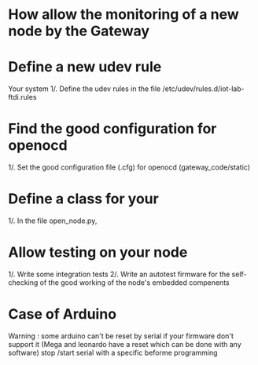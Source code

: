 How allow the monitoring of a new node by the Gateway
=====================================================

# Define a new udev rule
Your system 
1/. Define the udev rules in the file /etc/udev/rules.d/iot-lab-ftdi.rules
# Find the good configuration for openocd
1/. Set the good configuration file (.cfg) for openocd (gateway_code/static)
# Define a class for your
1/. In the file open_node.py,

# Allow testing on your node
1/. Write some integration tests
2/. Write an autotest firmware for the self-checking of the good working of the node's embedded compenents

# Case of Arduino

Warning : some arduino can't be reset by serial if your firmware don't support it (Mega and leonardo have a reset which can be done with any software)
stop /start serial with a specific beforme programming